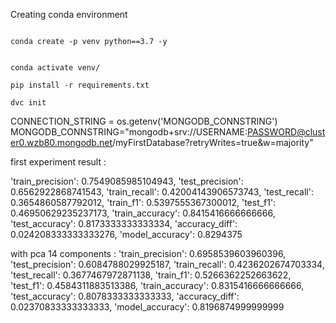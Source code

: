 Creating conda environment

```

conda create -p venv python==3.7 -y

```

```

conda activate venv/

```

```
pip install -r requirements.txt

```

```
dvc init

```

CONNECTION_STRING = os.getenv('MONGODB_CONNSTRING')
MONGODB_CONNSTRING="mongodb+srv://USERNAME:PASSWORD@cluster0.wzb80.mongodb.net/myFirstDatabase?retryWrites=true&w=majority"

first experiment result :

'train_precision': 0.7549085985104943, 'test_precision': 0.6562922868741543, 'train_recall': 0.42004143906573743, 'test_recall': 0.3654860587792012, 'train_f1': 0.5397555367300012, 'test_f1': 0.46950629235237173, 'train_accuracy': 0.8415416666666666, 'test_accuracy': 0.8173333333333334, 'accuracy_diff': 0.024208333333333276, 'model_accuracy': 0.8294375


with pca 14 components :
'train_precision': 0.6958539603960396, 'test_precision': 0.6084788029925187, 'train_recall': 0.4236202674703334, 'test_recall': 0.3677467972871138, 'train_f1': 0.5266362252663622, 'test_f1': 0.4584311883513386, 'train_accuracy': 0.8315416666666666, 'test_accuracy': 0.8078333333333333, 'accuracy_diff': 0.02370833333333333, 'model_accuracy': 0.8196874999999999

